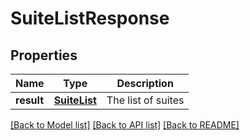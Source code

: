 # SuiteListResponse

## Properties

| Name | Type | Description |
|------|------|-------------|
| **result** | [**SuiteList**](SuiteList.md) | The list of suites |

[[Back to Model list]](../README.md#documentation-for-models) [[Back to API list]](../README.md#documentation-for-api-endpoints) [[Back to README]](../README.md)

